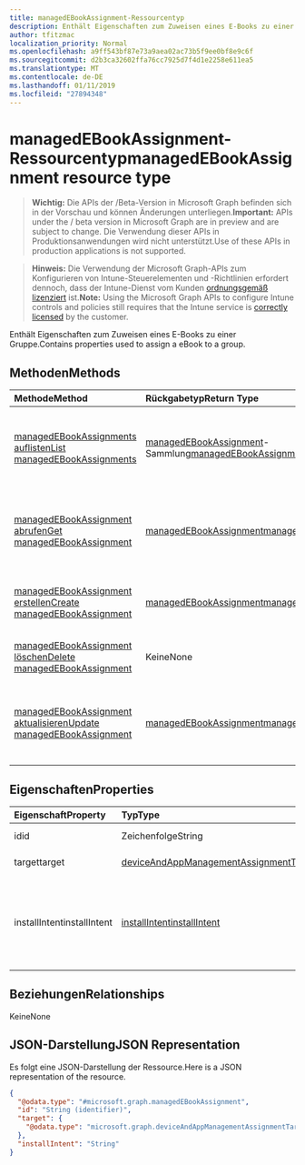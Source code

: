 ```yaml
---
title: managedEBookAssignment-Ressourcentyp
description: Enthält Eigenschaften zum Zuweisen eines E-Books zu einer Gruppe.
author: tfitzmac
localization_priority: Normal
ms.openlocfilehash: a9ff543bf87e73a9aea02ac73b5f9ee0bf8e9c6f
ms.sourcegitcommit: d2b3ca32602ffa76cc7925d7f4d1e2258e611ea5
ms.translationtype: MT
ms.contentlocale: de-DE
ms.lasthandoff: 01/11/2019
ms.locfileid: "27894348"
---
```

# <a name="managedebookassignment-resource-type"></a><span data-ttu-id="3055a-103">managedEBookAssignment-Ressourcentyp</span><span class="sxs-lookup"><span data-stu-id="3055a-103">managedEBookAssignment resource type</span></span>

> <span data-ttu-id="3055a-104">**Wichtig:** Die APIs der /Beta-Version in Microsoft Graph befinden sich in der Vorschau und können Änderungen unterliegen.</span><span class="sxs-lookup"><span data-stu-id="3055a-104">**Important:** APIs under the / beta version in Microsoft Graph are in preview and are subject to change.</span></span> <span data-ttu-id="3055a-105">Die Verwendung dieser APIs in Produktionsanwendungen wird nicht unterstützt.</span><span class="sxs-lookup"><span data-stu-id="3055a-105">Use of these APIs in production applications is not supported.</span></span>

> <span data-ttu-id="3055a-106">**Hinweis:** Die Verwendung der Microsoft Graph-APIs zum Konfigurieren von Intune-Steuerelementen und -Richtlinien erfordert dennoch, dass der Intune-Dienst vom Kunden [ordnungsgemäß lizenziert](https://go.microsoft.com/fwlink/?linkid=839381) ist.</span><span class="sxs-lookup"><span data-stu-id="3055a-106">**Note:** Using the Microsoft Graph APIs to configure Intune controls and policies still requires that the Intune service is [correctly licensed](https://go.microsoft.com/fwlink/?linkid=839381) by the customer.</span></span>

<span data-ttu-id="3055a-107">Enthält Eigenschaften zum Zuweisen eines E-Books zu einer Gruppe.</span><span class="sxs-lookup"><span data-stu-id="3055a-107">Contains properties used to assign a eBook to a group.</span></span>
## <a name="methods"></a><span data-ttu-id="3055a-108">Methoden</span><span class="sxs-lookup"><span data-stu-id="3055a-108">Methods</span></span>
|<span data-ttu-id="3055a-109">Methode</span><span class="sxs-lookup"><span data-stu-id="3055a-109">Method</span></span>|<span data-ttu-id="3055a-110">Rückgabetyp</span><span class="sxs-lookup"><span data-stu-id="3055a-110">Return Type</span></span>|<span data-ttu-id="3055a-111">Beschreibung</span><span class="sxs-lookup"><span data-stu-id="3055a-111">Description</span></span>|
|:---|:---|:---|
|[<span data-ttu-id="3055a-112">managedEBookAssignments auflisten</span><span class="sxs-lookup"><span data-stu-id="3055a-112">List managedEBookAssignments</span></span>](../api/intune-books-managedebookassignment-list.md)|<span data-ttu-id="3055a-113">[managedEBookAssignment](../resources/intune-books-managedebookassignment.md)-Sammlung</span><span class="sxs-lookup"><span data-stu-id="3055a-113">[managedEBookAssignment](../resources/intune-books-managedebookassignment.md) collection</span></span>|<span data-ttu-id="3055a-114">Auflisten von Eigenschaften und Beziehungen der [managedEBookAssignment](../resources/intune-books-managedebookassignment.md)-Objekte.</span><span class="sxs-lookup"><span data-stu-id="3055a-114">List properties and relationships of the [managedEBookAssignment](../resources/intune-books-managedebookassignment.md) objects.</span></span>|
|[<span data-ttu-id="3055a-115">managedEBookAssignment abrufen</span><span class="sxs-lookup"><span data-stu-id="3055a-115">Get managedEBookAssignment</span></span>](../api/intune-books-managedebookassignment-get.md)|[<span data-ttu-id="3055a-116">managedEBookAssignment</span><span class="sxs-lookup"><span data-stu-id="3055a-116">managedEBookAssignment</span></span>](../resources/intune-books-managedebookassignment.md)|<span data-ttu-id="3055a-117">Lesen von Eigenschaften und Beziehungen des [managedEBookAssignment](../resources/intune-books-managedebookassignment.md)-Objekts.</span><span class="sxs-lookup"><span data-stu-id="3055a-117">Read properties and relationships of the [managedEBookAssignment](../resources/intune-books-managedebookassignment.md) object.</span></span>|
|[<span data-ttu-id="3055a-118">managedEBookAssignment erstellen</span><span class="sxs-lookup"><span data-stu-id="3055a-118">Create managedEBookAssignment</span></span>](../api/intune-books-managedebookassignment-create.md)|[<span data-ttu-id="3055a-119">managedEBookAssignment</span><span class="sxs-lookup"><span data-stu-id="3055a-119">managedEBookAssignment</span></span>](../resources/intune-books-managedebookassignment.md)|<span data-ttu-id="3055a-120">Erstellen eines neuen [managedEBookAssignment](../resources/intune-books-managedebookassignment.md)-Objekts.</span><span class="sxs-lookup"><span data-stu-id="3055a-120">Create a new [managedEBookAssignment](../resources/intune-books-managedebookassignment.md) object.</span></span>|
|[<span data-ttu-id="3055a-121">managedEBookAssignment löschen</span><span class="sxs-lookup"><span data-stu-id="3055a-121">Delete managedEBookAssignment</span></span>](../api/intune-books-managedebookassignment-delete.md)|<span data-ttu-id="3055a-122">Keine</span><span class="sxs-lookup"><span data-stu-id="3055a-122">None</span></span>|<span data-ttu-id="3055a-123">Löscht ein [ManagedEBookAssignment](../resources/intune-books-managedebookassignment.md)-Objekt.</span><span class="sxs-lookup"><span data-stu-id="3055a-123">Deletes a [managedEBookAssignment](../resources/intune-books-managedebookassignment.md).</span></span>|
|[<span data-ttu-id="3055a-124">managedEBookAssignment aktualisieren</span><span class="sxs-lookup"><span data-stu-id="3055a-124">Update managedEBookAssignment</span></span>](../api/intune-books-managedebookassignment-update.md)|[<span data-ttu-id="3055a-125">managedEBookAssignment</span><span class="sxs-lookup"><span data-stu-id="3055a-125">managedEBookAssignment</span></span>](../resources/intune-books-managedebookassignment.md)|<span data-ttu-id="3055a-126">Aktualisieren der Eigenschaften eines [managedEBookAssignment](../resources/intune-books-managedebookassignment.md)-Objekts.</span><span class="sxs-lookup"><span data-stu-id="3055a-126">Update the properties of a [managedEBookAssignment](../resources/intune-books-managedebookassignment.md) object.</span></span>|

## <a name="properties"></a><span data-ttu-id="3055a-127">Eigenschaften</span><span class="sxs-lookup"><span data-stu-id="3055a-127">Properties</span></span>
|<span data-ttu-id="3055a-128">Eigenschaft</span><span class="sxs-lookup"><span data-stu-id="3055a-128">Property</span></span>|<span data-ttu-id="3055a-129">Typ</span><span class="sxs-lookup"><span data-stu-id="3055a-129">Type</span></span>|<span data-ttu-id="3055a-130">Beschreibung</span><span class="sxs-lookup"><span data-stu-id="3055a-130">Description</span></span>|
|:---|:---|:---|
|<span data-ttu-id="3055a-131">id</span><span class="sxs-lookup"><span data-stu-id="3055a-131">id</span></span>|<span data-ttu-id="3055a-132">Zeichenfolge</span><span class="sxs-lookup"><span data-stu-id="3055a-132">String</span></span>|<span data-ttu-id="3055a-133">Schlüssel der Entität</span><span class="sxs-lookup"><span data-stu-id="3055a-133">Key of the entity.</span></span>|
|<span data-ttu-id="3055a-134">target</span><span class="sxs-lookup"><span data-stu-id="3055a-134">target</span></span>|[<span data-ttu-id="3055a-135">deviceAndAppManagementAssignmentTarget</span><span class="sxs-lookup"><span data-stu-id="3055a-135">deviceAndAppManagementAssignmentTarget</span></span>](../resources/intune-shared-deviceandappmanagementassignmenttarget.md)|<span data-ttu-id="3055a-136">Zuweisungsziel für das E-Book</span><span class="sxs-lookup"><span data-stu-id="3055a-136">The assignment target for eBook.</span></span>|
|<span data-ttu-id="3055a-137">installIntent</span><span class="sxs-lookup"><span data-stu-id="3055a-137">installIntent</span></span>|[<span data-ttu-id="3055a-138">installIntent</span><span class="sxs-lookup"><span data-stu-id="3055a-138">installIntent</span></span>](../resources/intune-shared-installintent.md)|<span data-ttu-id="3055a-139">Installationspriorität für das E-Book.</span><span class="sxs-lookup"><span data-stu-id="3055a-139">The install intent for eBook.</span></span> <span data-ttu-id="3055a-140">Mögliche Werte: `available`, `required`, `uninstall`, `availableWithoutEnrollment`.</span><span class="sxs-lookup"><span data-stu-id="3055a-140">Possible values are: `available`, `required`, `uninstall`, `availableWithoutEnrollment`.</span></span>|

## <a name="relationships"></a><span data-ttu-id="3055a-141">Beziehungen</span><span class="sxs-lookup"><span data-stu-id="3055a-141">Relationships</span></span>
<span data-ttu-id="3055a-142">Keine</span><span class="sxs-lookup"><span data-stu-id="3055a-142">None</span></span>
## <a name="json-representation"></a><span data-ttu-id="3055a-143">JSON-Darstellung</span><span class="sxs-lookup"><span data-stu-id="3055a-143">JSON Representation</span></span>
<span data-ttu-id="3055a-144">Es folgt eine JSON-Darstellung der Ressource.</span><span class="sxs-lookup"><span data-stu-id="3055a-144">Here is a JSON representation of the resource.</span></span>
<!-- {
  "blockType": "resource",
  "keyProperty": "id",
  "@odata.type": "microsoft.graph.managedEBookAssignment"
}
-->
``` json
{
  "@odata.type": "#microsoft.graph.managedEBookAssignment",
  "id": "String (identifier)",
  "target": {
    "@odata.type": "microsoft.graph.deviceAndAppManagementAssignmentTarget"
  },
  "installIntent": "String"
}
```





